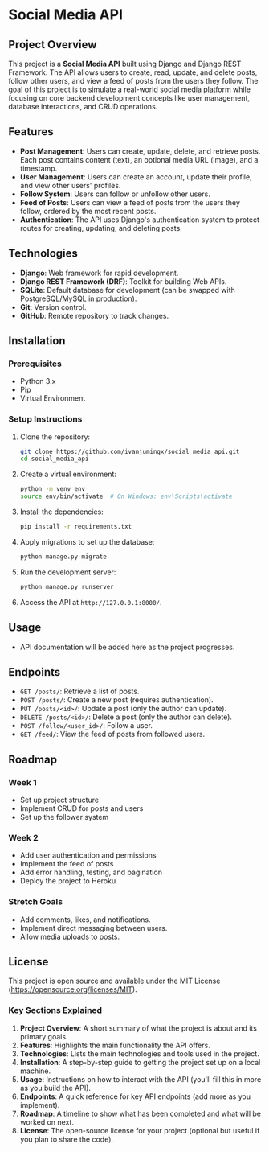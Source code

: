 # Social Media API

## Project Overview

This project is a **Social Media API** built using Django and Django REST Framework. The API allows users to create, read, update, and delete posts, follow other users, and view a feed of posts from the users they follow. The goal of this project is to simulate a real-world social media platform while focusing on core backend development concepts like user management, database interactions, and CRUD operations.

## Features

- **Post Management**: Users can create, update, delete, and retrieve posts. Each post contains content (text), an optional media URL (image), and a timestamp.
- **User Management**: Users can create an account, update their profile, and view other users' profiles.
- **Follow System**: Users can follow or unfollow other users.
- **Feed of Posts**: Users can view a feed of posts from the users they follow, ordered by the most recent posts.
- **Authentication**: The API uses Django's authentication system to protect routes for creating, updating, and deleting posts.

## Technologies

- **Django**: Web framework for rapid development.
- **Django REST Framework (DRF)**: Toolkit for building Web APIs.
- **SQLite**: Default database for development (can be swapped with PostgreSQL/MySQL in production).
- **Git**: Version control.
- **GitHub**: Remote repository to track changes.

## Installation

### Prerequisites

- Python 3.x
- Pip
- Virtual Environment

### Setup Instructions

1. Clone the repository:

   ```bash
   git clone https://github.com/ivanjumingx/social_media_api.git
   cd social_media_api
   ```

2. Create a virtual environment:

   ```bash
   python -m venv env
   source env/bin/activate  # On Windows: env\Scripts\activate
   ```

3. Install the dependencies:

   ```bash
   pip install -r requirements.txt
   ```

4. Apply migrations to set up the database:

   ```bash
   python manage.py migrate
   ```

5. Run the development server:

   ```bash
   python manage.py runserver
   ```

6. Access the API at `http://127.0.0.1:8000/`.

## Usage

- API documentation will be added here as the project progresses.

## Endpoints

- `GET /posts/`: Retrieve a list of posts.
- `POST /posts/`: Create a new post (requires authentication).
- `PUT /posts/<id>/`: Update a post (only the author can update).
- `DELETE /posts/<id>/`: Delete a post (only the author can delete).
- `POST /follow/<user_id>/`: Follow a user.
- `GET /feed/`: View the feed of posts from followed users.

## Roadmap

### Week 1

- Set up project structure
- Implement CRUD for posts and users
- Set up the follower system

### Week 2

- Add user authentication and permissions
- Implement the feed of posts
- Add error handling, testing, and pagination
- Deploy the project to Heroku

### Stretch Goals

- Add comments, likes, and notifications.
- Implement direct messaging between users.
- Allow media uploads to posts.

## License

This project is open source and available under the MIT License (<https://opensource.org/licenses/MIT>).

### Key Sections Explained

1. **Project Overview**: A short summary of what the project is about and its primary goals.
2. **Features**: Highlights the main functionality the API offers.
3. **Technologies**: Lists the main technologies and tools used in the project.
4. **Installation**: A step-by-step guide to getting the project set up on a local machine.
5. **Usage**: Instructions on how to interact with the API (you'll fill this in more as you build the API).
6. **Endpoints**: A quick reference for key API endpoints (add more as you implement).
7. **Roadmap**: A timeline to show what has been completed and what will be worked on next.
8. **License**: The open-source license for your project (optional but useful if you plan to share the code).

